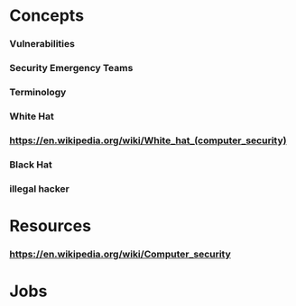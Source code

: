 # Concepts
### Vulnerabilities

### Security Emergency Teams

### Terminology

### White Hat
### https://en.wikipedia.org/wiki/White_hat_(computer_security)
### Black Hat
### illegal hacker
# Resources
### https://en.wikipedia.org/wiki/Computer_security
# Jobs

